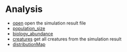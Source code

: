 # Analysis



+ [open](Analysis/open.1) open the simulation result file
+ [population_size](Analysis/population_size.1) 
+ [biology_abundance](Analysis/biology_abundance.1) 
+ [creatures](Analysis/creatures.1) get all creatures from the simulation result
+ [distributionMap](Analysis/distributionMap.1) 
